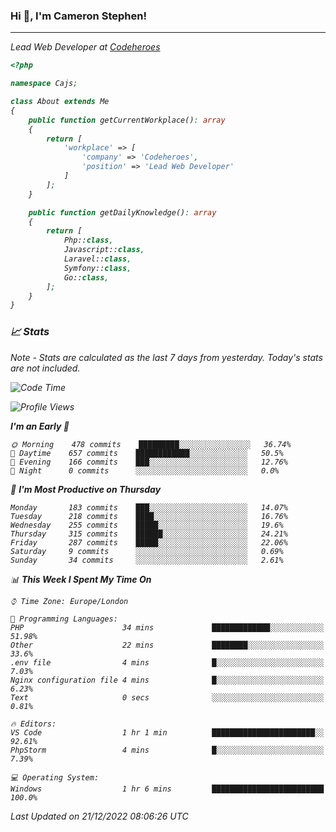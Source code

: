 ### Hi 👋, I'm Cameron Stephen!
<hr>
<p><em>Lead Web Developer at <a href="https://codeheroes.co.uk">Codeheroes</a></p>


```php
<?php

namespace Cajs;

class About extends Me
{
    public function getCurrentWorkplace(): array
    {
        return [
            'workplace' => [
                'company' => 'Codeheroes',
                'position' => 'Lead Web Developer'
            ]
        ];
    }

    public function getDailyKnowledge(): array
    {
        return [
            Php::class,
            Javascript::class,
            Laravel::class,
            Symfony::class,
            Go::class,
        ];
    }
}
```

### 📈 Stats
<p><em>Note - Stats are calculated as the last 7 days from yesterday. Today's stats are not included.</em></p>


<!--START_SECTION:waka-->
![Code Time](http://img.shields.io/badge/Code%20Time-3%2C232%20hrs%2030%20mins-blue)

![Profile Views](http://img.shields.io/badge/Profile%20Views-0-blue)

**I'm an Early 🐤** 

```text
🌞 Morning    478 commits    █████████░░░░░░░░░░░░░░░░   36.74% 
🌆 Daytime    657 commits    ████████████░░░░░░░░░░░░░   50.5% 
🌃 Evening    166 commits    ███░░░░░░░░░░░░░░░░░░░░░░   12.76% 
🌙 Night      0 commits      ░░░░░░░░░░░░░░░░░░░░░░░░░   0.0%

```
📅 **I'm Most Productive on Thursday** 

```text
Monday       183 commits    ███░░░░░░░░░░░░░░░░░░░░░░   14.07% 
Tuesday      218 commits    ████░░░░░░░░░░░░░░░░░░░░░   16.76% 
Wednesday    255 commits    █████░░░░░░░░░░░░░░░░░░░░   19.6% 
Thursday     315 commits    ██████░░░░░░░░░░░░░░░░░░░   24.21% 
Friday       287 commits    █████░░░░░░░░░░░░░░░░░░░░   22.06% 
Saturday     9 commits      ░░░░░░░░░░░░░░░░░░░░░░░░░   0.69% 
Sunday       34 commits     ░░░░░░░░░░░░░░░░░░░░░░░░░   2.61%

```


📊 **This Week I Spent My Time On** 

```text
⌚︎ Time Zone: Europe/London

💬 Programming Languages: 
PHP                      34 mins             █████████████░░░░░░░░░░░░   51.98% 
Other                    22 mins             ████████░░░░░░░░░░░░░░░░░   33.6% 
.env file                4 mins              █░░░░░░░░░░░░░░░░░░░░░░░░   7.03% 
Nginx configuration file 4 mins              █░░░░░░░░░░░░░░░░░░░░░░░░   6.23% 
Text                     0 secs              ░░░░░░░░░░░░░░░░░░░░░░░░░   0.81%

🔥 Editors: 
VS Code                  1 hr 1 min          ███████████████████████░░   92.61% 
PhpStorm                 4 mins              █░░░░░░░░░░░░░░░░░░░░░░░░   7.39%

💻 Operating System: 
Windows                  1 hr 6 mins         █████████████████████████   100.0%

```


 Last Updated on 21/12/2022 08:06:26 UTC
<!--END_SECTION:waka-->
